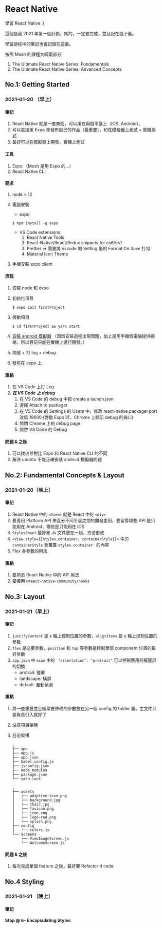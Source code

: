 # React Native

學習 React Native :)

這個是我 2021 年第一個計劃，媽的，一定要完成，並且記在腦子裏。

學習過程中的筆記也會記錄在這裏。

按照 Mosh 的課程大綱兩部分:

1. The Ultimate React Native Series: Fundamentals
2. The Ultimate React Native Series: Advanced Concepts

## No.1: Getting Started

### 2021-01-20 （早上）

#### 筆記

1. React Native 就是一套東西，可以用在兩個平臺上（iOS, Android）。
2. 可以直接用 Expo 來發布自己的作品（最重要），和在模擬器上測試 + 實機測試
3. 最好可以在模擬器上開發，實機上測試

#### 工具

1. Expo （Mosh 是用 Expo 的...）
2. React Native CLI

#### 要求

1. node > 12

2. 電腦安裝 

   - expo

   ```shell
   $ npm install -g expo
   ```

   - VS Code extensions
     1. React Native Tools
     2. React-Native/React/Redux snippets for es6/es7
     3. Prettier => 需要將 vscode 的 Setting 裏的 Format On Save 打勾
     4. Material Icon Theme

3. 手機安裝 expo client

#### 流程

1. 安裝 node 和 expo

2. 初始化項目

   ```shell
   $ expo init firstProject
   ```

3. 啓動項目

   ```shell
   $ cd firstProject && yarn start
   ```

4. [安裝 android 模擬器](https://docs.expo.io/workflow/android-studio-emulator/) （因爲安裝過程出現問題，加上是用手機爲電腦提供網絡，所以目前只能在實機上進行開發。）

5. 開發 + 打 log + debug

6. 發布在 expo 上

#### 重點

1. 在 VS Code 上打 Log
2. ***在 VS Code 上 debug*** 
   1. 在 VS Code 的 debug 中按 create a launch.json
   2. 選擇 Attach to packager
   3. 在 VS Code 的 Settings 的 Users 中，修改 react-native.packager.port 改爲 19000 (啓動 Expo 時，Chrome 上顯示 debug 的端口)
   4. 關閉 Chrome 上的 debug page
   5. 開啓 VS Code 的 Debug 

#### 問題 & 之後

1. 可以找出並對比 Expo 和 React Native CLI 的不同
2. 解決 ubuntu 不能正確安裝 android 模擬器問題

## No.2: Fundamental Concepts & Layout 

### 2021-01-20（晚上）

#### 筆記

1. React Native 中的 `<View>` 就是 React 中的 `<div>`
2. 要善用 Platform API 來區分不同平臺之間的開發差別，要留意哪些 API 是只能用在 Android，哪些是只能用在 iOS
3. `StylesSheet` 最好和 Js 文件放在一起，方便更改
4. `<View style={[styles.container, containerStyle]}>` 中的 `containerStyle` 會覆蓋 `styles.container ` 的內容
5. Flex 各參數的用法

#### 重點

1. 要熟悉 React Native 中的 API 用法
2. 要善用 `@react-native-community/hooks`

## No.3: Layout 

### 2021-01-21（早上）

#### 筆記

1. `justifyContent` 是 x 軸上控制位置的參數，`alignItems` 是 y 軸上控制位置的參數
2. `flex` 是必要參數，`position` 和 `top` 等參數是控制單個 component 位置的最好參數
3. `app.json` 中 `expo` 中的 ` "orientation": "protrait"` 可以控制應用的橫豎屏的切換
   - protrait: 豎屏
   - landscape: 橫屏
   - default: 自動偵測

#### 重點

1. 將一些重要並且經常要修改的參數放在另一個 config 的 folder 裏，主文件只是負責引入就好了

2. 注意項目架構

3. 目前架構

   ```shell
   .
   ├── app
   ├── App.js
   ├── app.json
   ├── babel.config.js
   ├── jsconfig.json
   ├── node_modules
   ├── package.json
   └── yarn.lock
   ```

   ```shell
   .
   ├── assets
   │   ├── adaptive-icon.png
   │   ├── background.jpg
   │   ├── chair.jpg
   │   ├── favicon.png
   │   ├── icon.png
   │   ├── logo-red.png
   │   └── splash.png
   ├── config
   │   └── colors.js
   └── screens
       ├── ViewImageScreen.js
       └── WelcomeScreen.js
   ```

#### 問題 & 之後

1. 每次完成單個 feature 之後，最好要 Refactor d code

## No.4 Styling

### 2021-01-21 （晚上）

#### 筆記

**Stop @  6- Encapsulating Styles**
